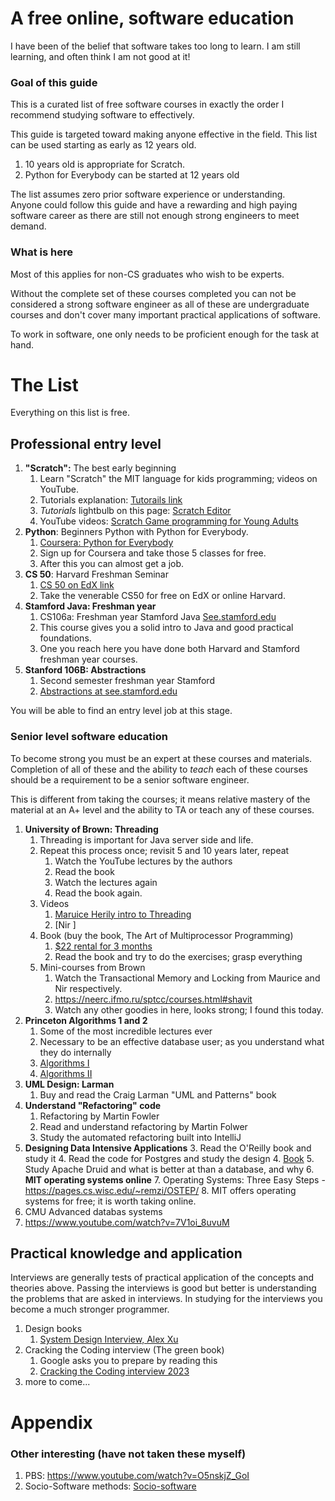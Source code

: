 # A free online, software education

I have been of the belief that software takes too long to learn.
I am still learning, and often think I am not good at it!

### Goal of this guide

This is a curated list of free software
courses in exactly the order I recommend studying software to effectively.  

This guide is targeted toward making anyone effective in the field.
This list can be used starting as early as 12 years old.

1. 10 years old is appropriate for Scratch.
2. Python for Everybody can be started at 12 years old

The list assumes zero prior software experience or understanding.  
Anyone could follow this guide and have a rewarding and high
paying software career as there are still not enough strong engineers
to meet demand.

### What is here

Most of this applies for non-CS graduates who wish to be experts.

Without the complete set of these courses completed you can not
be considered a strong software engineer as all of 
these are undergraduate courses and don't cover 
many important practical applications of software.

To work in software, one only needs to be proficient enough for the task at hand.

# The List

Everything on this list is free.

## Professional entry level

1. **"Scratch":**  The best early beginning
   1.  Learn "Scratch" the MIT language for kids programming; videos on YouTube.
   1.  Tutorials explanation:  [Tutorails link](https://sip.scratch.mit.edu/tutorials/)
   1.  *Tutorials* lightbulb on this page:  [Scratch Editor](https://scratch.mit.edu/projects/editor/?tutorial=getStarted)
   2. YouTube videos:  [Scratch Game programming for Young Adults](https://www.youtube.com/playlist?list=PL0-84-yl1fUlLJvyC1s5L8rs5ECn3lPx4)
1. **Python**:  Beginners Python with Python for Everybody.
   1. [Coursera: Python for Everybody](https://www.coursera.org/specializations/python)
   1. Sign up for Coursera and take those 5 classes for free.
   1. After this you can almost get a job.
1. **CS 50**:  Harvard Freshman Seminar
   1. [CS 50 on EdX link](https://www.edx.org/learn/computer-science/harvard-university-cs50-s-introduction-to-computer-science)
   1. Take the venerable CS50 for free on EdX or online Harvard.
1. **Stamford Java:  Freshman year**
   1. CS106a: Freshman year Stamford Java [See.stamford.edu](https://see.stanford.edu/Course/CS106A)
   1. This course gives you a solid intro to Java and good practical foundations.
   1. One you reach here you have done both Harvard and Stamford freshman year courses.
1. **Stanford 106B:  Abstractions**
   1. Second semester freshman year Stamford
   1. [Abstractions at see.stamford.edu](https://see.stanford.edu/Course/CS106B)

You will be able to find an entry level job at this stage.

### Senior level software education

To become strong you must be an expert at these courses 
and materials.  Completion of all of these and
the ability to *teach* each of these courses should
be a requirement to be a senior software engineer.

This is different from taking the courses; it means
relative mastery of the material at an A+ level and
the ability to TA or teach any of these courses.

1. **University of Brown: Threading**
   1. Threading is important for Java server side and life.
   1. Repeat this process once; revisit 5 and 10 years later, repeat
      1. Watch the YouTube lectures by the authors
      1. Read the book
      1. Watch the lectures again
      1. Read the book again.
   1. Videos
      1. [Maruice Herily intro to Threading](https://www.youtube.com/watch?v=ZkUrl8BZHjk)
      1. [Nir ]
   1. Book (buy the book, The Art of Multiprocessor Programming)
      1.  [$22 rental for 3 months](https://www.amazon.com/Art-Multiprocessor-Programming-Maurice-Herlihy-ebook/dp/B08HQ7XNLD) 
      1. Read the book and try to do the exercises; grasp everything
   1. Mini-courses from Brown
      1. Watch the Transactional Memory and Locking from Maurice and Nir respectively.
      1. https://neerc.ifmo.ru/sptcc/courses.html#shavit
      2. Watch any other goodies in here, looks strong; I found this today.
1. **Princeton Algorithms 1 and 2**
   1.  Some of the most incredible lectures ever
   1.  Necessary to be an effective database user; as you understand what they do internally
   1.  [Algorithms I](https://www.coursera.org/learn/algorithms-part1)
   1.  [Algorithms II](https://www.coursera.org/learn/algorithms-part2)
1. **UML Design: Larman**
   1. Buy and read the Craig Larman "UML and Patterns" book 
2. **Understand "Refactoring" code**
   1. Refactoring by Martin Fowler
   1. Read and understand refactoring by Martin Folwer
   1. Study the automated refactoring built into IntelliJ
2. **Designing Data Intensive Applications**
   3. Read the O'Reilly book and study it
   4. Read the code for Postgres and study the design
   4. [Book](https://www.oreilly.com/library/view/designing-data-intensive-applications/9781491903063/)
   5. Study Apache Druid and what is better at than a database, and why
   6. **MIT operating systems online**
   7. Operating Systems:  Three Easy Steps - https://pages.cs.wisc.edu/~remzi/OSTEP/
   8. MIT offers operating systems for free; it is worth taking online.
1.  CMU Advanced databas systems
   2. https://www.youtube.com/watch?v=7V1oi_8uvuM

## Practical knowledge and application

Interviews are generally tests of practical application of
the concepts and theories above.  Passing the interviews
is good but better is understanding the problems that
are asked in interviews.  In studying for the interviews
you become a much stronger programmer.  

1. Design books
   1. [System Design Interview, Alex Xu](https://www.amazon.com/System-Design-Interview-insiders-Second/dp/B08CMF2CQF/ref=asc_df_B08CMF2CQF?tag=bngsmtphsnus-20&linkCode=df0&hvadid=80264466333902&hvnetw=s&hvqmt=e&hvbmt=be&hvdev=c&hvlocint=&hvlocphy=&hvtargid=pla-4583863992756982&psc=1) 
1. Cracking the Coding interview (The green book)
   1.  Google asks you to prepare by reading this
   2. [Cracking the Coding interview 2023](https://www.amazon.com/Cracking-Coding-Interview-Programming-Questions/dp/0984782850/ref=sr_1_1?crid=31B1QW754T1QF&keywords=cracking+the+coding+interview+2023&qid=1695002824&s=books&sprefix=cracking+the+%2Cstripbooks%2C120&sr=1-1)
1. more to come...

# Appendix

### Other interesting (have not taken these myself)

1.  PBS:  https://www.youtube.com/watch?v=O5nskjZ_GoI
2.  Socio-Software methods:  [Socio-software](https://www.amazon.com/Architecture-Modernization-Socio-technical-alignment-structure/dp/1633438155/ref=sr_1_30?crid=1NKB20LONGQ4Z&keywords=domain+driven+design&qid=1695003284&s=books&sprefix=domain+driven+%2Cstripbooks%2C600&sr=1-30)
